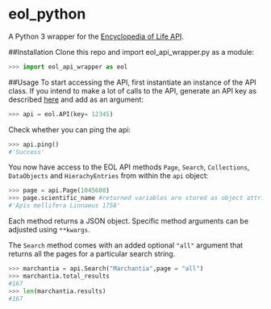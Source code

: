 # eol_python
A Python 3 wrapper for the [Encyclopedia of Life API](http://eol.org/api).

##Installation
Clone this repo and import eol_api_wrapper.py as a module:

 ```python 
 >>> import eol_api_wrapper as eol
 ```

##Usage
To start accessing the API, first instantiate an instance of the API class. If you intend to make a lot of calls to the API, generate an API key as described [here](http://eol.org/info/api_overview) and add as an argument:

```python
>>> api = eol.API(key= 12345)
```

Check whether you can ping the api:

```python
>>> api.ping()
#'Success'
```

You now have access to the EOL API methods `Page`, `Search`, `Collections`, `DataObjects` and `HierachyEntries` from within the `api` object:

```python
>>> page = api.Page(1045608)
>>> page.scientific_name #returned variables are stored as object attributes
#'Apis mellifera Linnaeus 1758'
```

Each method returns a JSON object. Specific method arguments can be adjusted using `**kwargs`.

The `Search` method comes with an added optional `"all"` argument that returns all the pages for a particular search string.

```python
>>> marchantia = api.Search("Marchantia",page = "all") 
>>> marchantia.total_results
#167
>>> len(marchantia.results)
#167
```




